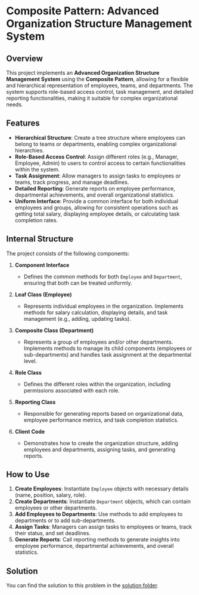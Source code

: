 # Composite Pattern: Advanced Organization Structure Management System

## Overview

This project implements an **Advanced Organization Structure Management System** using the **Composite Pattern**, allowing for a flexible and hierarchical representation of employees, teams, and departments. The system supports role-based access control, task management, and detailed reporting functionalities, making it suitable for complex organizational needs.

## Features

- **Hierarchical Structure**: Create a tree structure where employees can belong to teams or departments, enabling complex organizational hierarchies.
- **Role-Based Access Control**: Assign different roles (e.g., Manager, Employee, Admin) to users to control access to certain functionalities within the system.
- **Task Assignment**: Allow managers to assign tasks to employees or teams, track progress, and manage deadlines.
- **Detailed Reporting**: Generate reports on employee performance, departmental achievements, and overall organizational statistics.
- **Uniform Interface**: Provide a common interface for both individual employees and groups, allowing for consistent operations such as getting total salary, displaying employee details, or calculating task completion rates.

## Internal Structure

The project consists of the following components:

1. **Component Interface**

   - Defines the common methods for both `Employee` and `Department`, ensuring that both can be treated uniformly.

2. **Leaf Class (Employee)**

   - Represents individual employees in the organization. Implements methods for salary calculation, displaying details, and task management (e.g., adding, updating tasks).

3. **Composite Class (Department)**

   - Represents a group of employees and/or other departments. Implements methods to manage its child components (employees or sub-departments) and handles task assignment at the departmental level.

4. **Role Class**

   - Defines the different roles within the organization, including permissions associated with each role.

5. **Reporting Class**

   - Responsible for generating reports based on organizational data, employee performance metrics, and task completion statistics.

6. **Client Code**
   - Demonstrates how to create the organization structure, adding employees and departments, assigning tasks, and generating reports.

## How to Use

1. **Create Employees**: Instantiate `Employee` objects with necessary details (name, position, salary, role).
2. **Create Departments**: Instantiate `Department` objects, which can contain employees or other departments.
3. **Add Employees to Departments**: Use methods to add employees to departments or to add sub-departments.
4. **Assign Tasks**: Managers can assign tasks to employees or teams, track their status, and set deadlines.
5. **Generate Reports**: Call reporting methods to generate insights into employee performance, departmental achievements, and overall statistics.

## Solution

You can find the solution to this problem in the [solution folder](/Learning_2.0/Solutions/Structural-pattern-solutions/organization-structure-management/).
